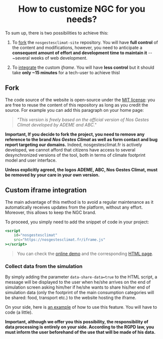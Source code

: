 <h1 align="center">How to customize NGC for you needs?</h1>

To sum up, there is two possibilities to achieve this:

 1. To [fork](#fork) the `nosgestesclimat-site` repository. You will have **full control** of
    the content and modifications, however, you need to anticipate a
    **consequent amount of effort and development time to maintain it** --
    ~several weeks of web development.

2. To [integrate](#custom-iframe-integreation) the custom _iframe_. You will have **less control** but it should
   take **only ~15 minutes** for a tech-user to achieve thisl

## Fork

The code source of the website is open-source under the [MIT
license](https://github.com/datagir/nosgestesclimat-site/blob/master/LICENSE): you are free to reuse the
content of this repository as long as you credit the source.
For example you can add this paragraph on your home page:

> _"This version is freely based on the official version of Nos Gestes Climat
> developed by ADEME and ABC."_

 **Important, If you decide to fork the project, you need to remove any
 reference to the brand _Nos Gestes Climat_ as well as form contact and bug
 report targeting our domains.** Indeed, nosgestesclimat.fr is actively
 developed, we cannot afford that citizens have access to several
 desynchronized versions of the tool, both in terms of climate footprint model
 and user interface.

 **Unless explicitly agreed, the logos ADEME, ABC, Nos Gestes Climat,
 must be removed by your care in your own version.**

## Custom iframe integration

The main advantage of this method is to avoid a regular maintenance as it
automatically receives updates from the platform, without any effort.
Moreover, this allows to keep the NGC brand.

To proceed, you simply need to add the snippet of code in your project:

```jsx
<script
    id="nosgestesclimat"
    src="https://nosgestesclimat.fr/iframe.js"
></script>
```

> You can check the [online demo](https://nosgestesclimat.fr/demo-iframe.html)
> and the corresponding [HTML
> page](https://github.com/datagir/nosgestesclimat-site/blob/master/dist/demo-iframe.html).

### Collect data from the simulation

By simply adding the parameter `data-share-data=true` to the HTML script, a
message will be displayed to the user when he/she arrives on the end of
simulation screen asking him/her if he/she wants to share his/her end of
simulation data (only the footprint of the main consumption categories will be
shared: food, transport etc.) to the website hosting the iframe.

On your side, here is [an
example](https://codesandbox.io/s/angry-rhodes-hu8ct?file=/src/ngc.js:251-267)
of how to use this feature. You will have to code (a little).

**Important, although we offer you this possibility, the responsibility of
data processing is entirely on your side. According to the RGPD law, you must
inform the user beforehand of the use that will be made of his data.**
